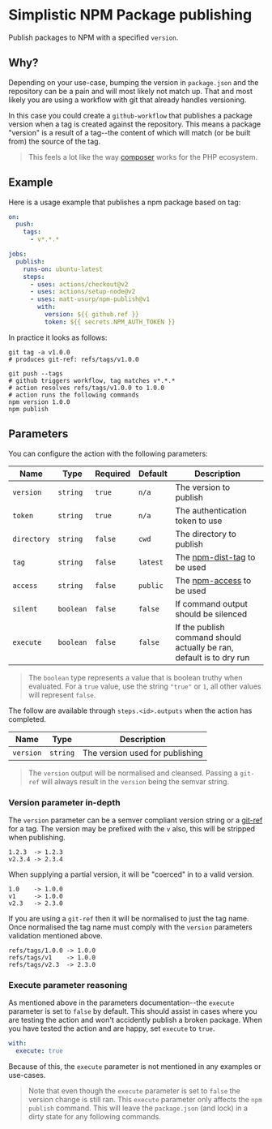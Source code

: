# Simplistic NPM Package publishing

Publish packages to NPM with a specified `version`.

## Why?

Depending on your use-case, bumping the version in `package.json` and the repository can be a pain and will most likely not match up.
That and most likely you are using a workflow with git that already handles versioning.

In this case you could create a `github-workflow` that publishes a package version when a tag is created against the repository.
This means a package "version" is a result of a tag--the content of which will match (or be built from) the source of the tag.

> This feels a lot like the way [composer](https://getcomposer.org/) works for the PHP ecosystem.

## Example

Here is a usage example that publishes a npm package based on tag:

```yaml
on:
  push:
    tags:
      - v*.*.*

jobs:
  publish:
    runs-on: ubuntu-latest
    steps:
      - uses: actions/checkout@v2
      - uses: actions/setup-node@v2
      - uses: matt-usurp/npm-publish@v1
        with:
          version: ${{ github.ref }}
          token: ${{ secrets.NPM_AUTH_TOKEN }}
```

In practice it looks as follows:

```
git tag -a v1.0.0
# produces git-ref: refs/tags/v1.0.0

git push --tags
# github triggers workflow, tag matches v*.*.*
# action resolves refs/tags/v1.0.0 to 1.0.0
# action runs the following commands
npm version 1.0.0
npm publish
```

## Parameters

You can configure the action with the following parameters:

| Name | Type | Required | Default | Description |
| ---- | ---- | -------- | ------- | ----------- |
| `version` | `string` | `true` | `n/a` | The version to publish |
| `token` | `string` | `true` | `n/a` | The authentication token to use |
| `directory` | `string` | `false` | `cwd` | The directory to publish |
| `tag` | `string` | `false` | `latest` | The [npm-dist-tag](https://docs.npmjs.com/cli/v7/commands/npm-dist-tag) to be used |
| `access` | `string` | `false` | `public` | The [npm-access](https://docs.npmjs.com/cli/v7/commands/npm-access) to be used |
| `silent` | `boolean` | `false` | `false` | If command output should be silenced |
| `execute` | `boolean` | `false` | `false` | If the publish command should actually be ran, default is to dry run |

> The `boolean` type represents a value that is boolean truthy when evaluated.
> For a `true` value, use the string `"true"` or `1`, all other values will represent `false`.

The follow are available through `steps.<id>.outputs` when the action has completed.

| Name | Type | Description |
| ---- | ---- | ----------- |
| `version` | `string` | The version used for publishing |

> The `version` output will be normalised and cleansed.
> Passing a `git-ref` will always result in the `version` being the semvar string.

### Version parameter in-depth

The `version` parameter can be a semver compliant version string or a [git-ref](https://git-scm.com/book/en/v2/Git-Internals-Git-References) for a tag.
The version may be prefixed with the `v` also, this will be stripped when publishing.

```
1.2.3  -> 1.2.3
v2.3.4 -> 2.3.4
```

When supplying a partial version, it will be "coerced" in to a valid version.

```
1.0    -> 1.0.0
v1     -> 1.0.0
v2.3   -> 2.3.0
```

If you are using a `git-ref` then it will be normalised to just the tag name.
Once normalised the tag name must comply with the `version` parameters validation mentioned above.

```
refs/tags/1.0.0 -> 1.0.0
refs/tags/v1    -> 1.0.0
refs/tags/v2.3  -> 2.3.0
```

### Execute parameter reasoning

As mentioned above in the parameters documentation--the `execute` parameter is set to `false` by default.
This should assist in cases where you are testing the action and won't accidently publish a broken package.
When you have tested the action and are happy, set `execute` to `true`.

```yaml
with:
  execute: true
```

Because of this, the `execute` parameter is not mentioned in any examples or use-cases.

> Note that even though the `execute` parameter is set to `false` the version change is still ran.
> This `execute` parameter only affects the `npm publish` command.
> This will leave the `package.json` (and lock) in a dirty state for any following commands.
